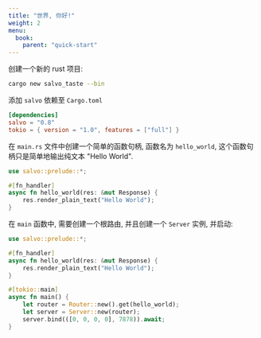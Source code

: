 ```yaml
---
title: "世界, 你好!"
weight: 2
menu:
  book:
    parent: "quick-start"
---
```



创建一个新的 rust 项目:
```bash
cargo new salvo_taste --bin
```

添加 ```salvo``` 依赖至 `Cargo.toml`
```toml
[dependencies]
salvo = "0.8"
tokio = { version = "1.0", features = ["full"] }
```

在 ```main.rs``` 文件中创建一个简单的函数句柄, 函数名为 `hello_world`, 这个函数句柄只是简单地输出纯文本 "Hello World".

```rust
use salvo::prelude::*;

#[fn_handler]
async fn hello_world(res: &mut Response) {
    res.render_plain_text("Hello World");
}
```

在 ```main``` 函数中, 需要创建一个根路由, 并且创建一个 ```Server``` 实例, 并启动:

```rust
use salvo::prelude::*;

#[fn_handler]
async fn hello_world(res: &mut Response) {
    res.render_plain_text("Hello World");
}

#[tokio::main]
async fn main() {
    let router = Router::new().get(hello_world);
    let server = Server::new(router);
    server.bind(([0, 0, 0, 0], 7878)).await;
}
```